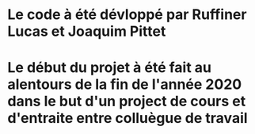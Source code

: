 # Le code à été dévloppé par Ruffiner Lucas et Joaquim Pittet
# Le début du projet à été fait au alentours de la fin de l'année 2020 dans le but d'un project de cours et d'entraite entre colluègue de travail
